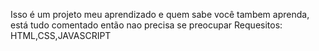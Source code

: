 Isso é um projeto meu aprendizado e quem sabe você tambem aprenda,
está tudo comentado então nao precisa se preocupar
Requesitos: HTML,CSS,JAVASCRIPT
